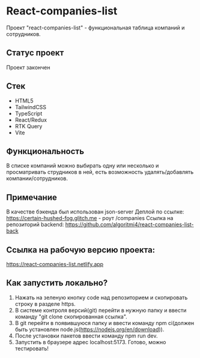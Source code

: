 # React-companies-list

Проект "react-companies-list" - функциональная таблица компаний и сотрудников.

## Статус проект

Проект закончен

## Стек

- HTML5
- TailwindCSS
- TypeScript
- React/Redux
- RTK Query
- Vite

## Функциональность

В списке компаний можно выбирать одну или несколько и просматривать струдников в ней, есть возможность удалять/добавлять компании/сотрудников.

## Примечание

В качестве бэкенда был использован json-server
Деплой по ссылке: https://certain-hushed-fog.glitch.me - роут /companies
Ссылка на репозиторий backend: https://github.com/algoritmi4/react-companies-list-back

## Ссылка на рабочую версию проекта:

https://react-companies-list.netlify.app

## Как запустить локально?

1) Нажать на зеленую кнопку code над репозиторием и скопировать строку в разделе https.
2) В системе контроля версий(git) перейти в нужную папку и ввести команду "git clone скопированная ссылка".
3) В git перейти в появившуюся папку и ввести команду npm ci(должен быть установлен node.js(https://nodejs.org/en/download)).
4) После установки пакетов ввести команду npm run dev.
5) Запустить в браузере адрес localhost:5173. Готово, можно тестировать!
